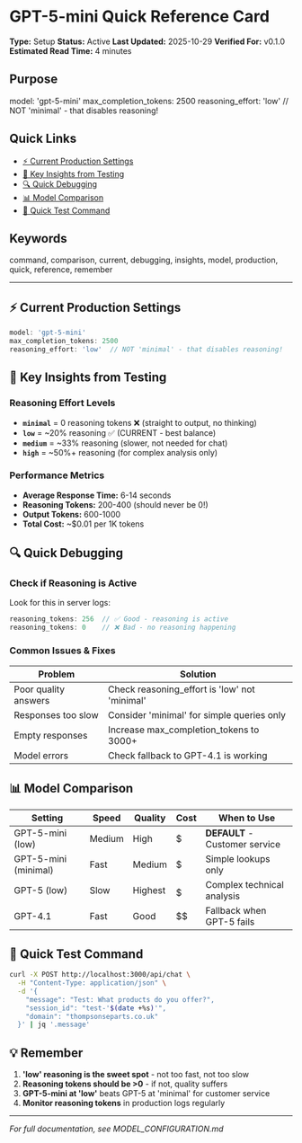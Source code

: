 # GPT-5-mini Quick Reference Card

**Type:** Setup
**Status:** Active
**Last Updated:** 2025-10-29
**Verified For:** v0.1.0
**Estimated Read Time:** 4 minutes

## Purpose
model: 'gpt-5-mini' max_completion_tokens: 2500 reasoning_effort: 'low' // NOT 'minimal' - that disables reasoning!

## Quick Links
- [⚡ Current Production Settings](#-current-production-settings)
- [🎯 Key Insights from Testing](#-key-insights-from-testing)
- [🔍 Quick Debugging](#-quick-debugging)
- [📊 Model Comparison](#-model-comparison)
- [🚀 Quick Test Command](#-quick-test-command)

## Keywords
command, comparison, current, debugging, insights, model, production, quick, reference, remember

---


## ⚡ Current Production Settings

```typescript
model: 'gpt-5-mini'
max_completion_tokens: 2500
reasoning_effort: 'low'  // NOT 'minimal' - that disables reasoning!
```

## 🎯 Key Insights from Testing

### Reasoning Effort Levels
- **`minimal`** = 0 reasoning tokens ❌ (straight to output, no thinking)
- **`low`** = ~20% reasoning ✅ (CURRENT - best balance)
- **`medium`** = ~33% reasoning (slower, not needed for chat)
- **`high`** = ~50%+ reasoning (for complex analysis only)

### Performance Metrics
- **Average Response Time:** 6-14 seconds
- **Reasoning Tokens:** 200-400 (should never be 0!)
- **Output Tokens:** 600-1000
- **Total Cost:** ~$0.01 per 1K tokens

## 🔍 Quick Debugging

### Check if Reasoning is Active
Look for this in server logs:
```javascript
reasoning_tokens: 256  // ✅ Good - reasoning is active
reasoning_tokens: 0    // ❌ Bad - no reasoning happening
```

### Common Issues & Fixes

| Problem | Solution |
|---------|----------|
| Poor quality answers | Check reasoning_effort is 'low' not 'minimal' |
| Responses too slow | Consider 'minimal' for simple queries only |
| Empty responses | Increase max_completion_tokens to 3000+ |
| Model errors | Check fallback to GPT-4.1 is working |

## 📊 Model Comparison

| Setting | Speed | Quality | Cost | When to Use |
|---------|-------|---------|------|-------------|
| GPT-5-mini (low) | Medium | High | $ | **DEFAULT** - Customer service |
| GPT-5-mini (minimal) | Fast | Medium | $ | Simple lookups only |
| GPT-5 (low) | Slow | Highest | $$$$$ | Complex technical analysis |
| GPT-4.1 | Fast | Good | $$ | Fallback when GPT-5 fails |

## 🚀 Quick Test Command

```bash
curl -X POST http://localhost:3000/api/chat \
  -H "Content-Type: application/json" \
  -d '{
    "message": "Test: What products do you offer?",
    "session_id": "test-'$(date +%s)'",
    "domain": "thompsonseparts.co.uk"
  }' | jq '.message'
```

## 💡 Remember

1. **'low' reasoning is the sweet spot** - not too fast, not too slow
2. **Reasoning tokens should be >0** - if not, quality suffers
3. **GPT-5-mini at 'low'** beats GPT-5 at 'minimal' for customer service
4. **Monitor reasoning tokens** in production logs regularly

---
*For full documentation, see MODEL_CONFIGURATION.md*
